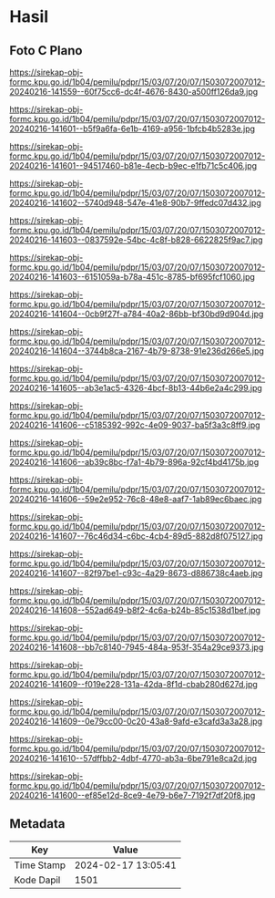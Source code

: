 # Hasil

## Foto C Plano

https://sirekap-obj-formc.kpu.go.id/1b04/pemilu/pdpr/15/03/07/20/07/1503072007012-20240216-141559--60f75cc6-dc4f-4676-8430-a500ff126da9.jpg

https://sirekap-obj-formc.kpu.go.id/1b04/pemilu/pdpr/15/03/07/20/07/1503072007012-20240216-141601--b5f9a6fa-6e1b-4169-a956-1bfcb4b5283e.jpg

https://sirekap-obj-formc.kpu.go.id/1b04/pemilu/pdpr/15/03/07/20/07/1503072007012-20240216-141601--94517460-b81e-4ecb-b9ec-e1fb71c5c406.jpg

https://sirekap-obj-formc.kpu.go.id/1b04/pemilu/pdpr/15/03/07/20/07/1503072007012-20240216-141602--5740d948-547e-41e8-90b7-9ffedc07d432.jpg

https://sirekap-obj-formc.kpu.go.id/1b04/pemilu/pdpr/15/03/07/20/07/1503072007012-20240216-141603--0837592e-54bc-4c8f-b828-6622825f9ac7.jpg

https://sirekap-obj-formc.kpu.go.id/1b04/pemilu/pdpr/15/03/07/20/07/1503072007012-20240216-141603--6151059a-b78a-451c-8785-bf695fcf1060.jpg

https://sirekap-obj-formc.kpu.go.id/1b04/pemilu/pdpr/15/03/07/20/07/1503072007012-20240216-141604--0cb9f27f-a784-40a2-86bb-bf30bd9d904d.jpg

https://sirekap-obj-formc.kpu.go.id/1b04/pemilu/pdpr/15/03/07/20/07/1503072007012-20240216-141604--3744b8ca-2167-4b79-8738-91e236d266e5.jpg

https://sirekap-obj-formc.kpu.go.id/1b04/pemilu/pdpr/15/03/07/20/07/1503072007012-20240216-141605--ab3e1ac5-4326-4bcf-8b13-44b6e2a4c299.jpg

https://sirekap-obj-formc.kpu.go.id/1b04/pemilu/pdpr/15/03/07/20/07/1503072007012-20240216-141606--c5185392-992c-4e09-9037-ba5f3a3c8ff9.jpg

https://sirekap-obj-formc.kpu.go.id/1b04/pemilu/pdpr/15/03/07/20/07/1503072007012-20240216-141606--ab39c8bc-f7a1-4b79-896a-92cf4bd4175b.jpg

https://sirekap-obj-formc.kpu.go.id/1b04/pemilu/pdpr/15/03/07/20/07/1503072007012-20240216-141606--59e2e952-76c8-48e8-aaf7-1ab89ec6baec.jpg

https://sirekap-obj-formc.kpu.go.id/1b04/pemilu/pdpr/15/03/07/20/07/1503072007012-20240216-141607--76c46d34-c6bc-4cb4-89d5-882d8f075127.jpg

https://sirekap-obj-formc.kpu.go.id/1b04/pemilu/pdpr/15/03/07/20/07/1503072007012-20240216-141607--82f97be1-c93c-4a29-8673-d886738c4aeb.jpg

https://sirekap-obj-formc.kpu.go.id/1b04/pemilu/pdpr/15/03/07/20/07/1503072007012-20240216-141608--552ad649-b8f2-4c6a-b24b-85c1538d1bef.jpg

https://sirekap-obj-formc.kpu.go.id/1b04/pemilu/pdpr/15/03/07/20/07/1503072007012-20240216-141608--bb7c8140-7945-484a-953f-354a29ce9373.jpg

https://sirekap-obj-formc.kpu.go.id/1b04/pemilu/pdpr/15/03/07/20/07/1503072007012-20240216-141609--f019e228-131a-42da-8f1d-cbab280d627d.jpg

https://sirekap-obj-formc.kpu.go.id/1b04/pemilu/pdpr/15/03/07/20/07/1503072007012-20240216-141609--0e79cc00-0c20-43a8-9afd-e3cafd3a3a28.jpg

https://sirekap-obj-formc.kpu.go.id/1b04/pemilu/pdpr/15/03/07/20/07/1503072007012-20240216-141610--57dffbb2-4dbf-4770-ab3a-6be791e8ca2d.jpg

https://sirekap-obj-formc.kpu.go.id/1b04/pemilu/pdpr/15/03/07/20/07/1503072007012-20240216-141600--ef85e12d-8ce9-4e79-b6e7-7192f7df20f8.jpg


## Metadata

| Key        | Value               |
| ---------- | ------------------- |
| Time Stamp | 2024-02-17 13:05:41 |
| Kode Dapil | 1501                |



